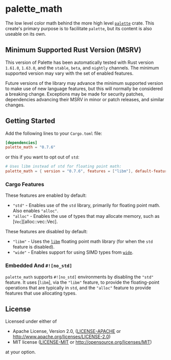 # palette_math

The low level color math behind the more high level [`palette`](https://crates.io/crates/palette) crate. This create's primary purpose is to facilitate `palette`, but its content is also useable on its own.

## Minimum Supported Rust Version (MSRV)

This version of Palette has been automatically tested with Rust version `1.61.0`, `1.63.0`, and the `stable`, `beta`, and `nightly` channels. The minimum supported version may vary with the set of enabled features.

Future versions of the library may advance the minimum supported version to make use of new language features, but this will normally be considered a breaking change. Exceptions may be made for security patches, dependencies advancing their MSRV in minor or patch releases, and similar changes.

## Getting Started

Add the following lines to your `Cargo.toml` file:

```toml
[dependencies]
palette_math = "0.7.6"
```

or this if you want to opt out of `std`:

```toml
# Uses libm instead of std for floating point math:
palette_math = { version = "0.7.6", features = ["libm"], default-features = false }
```

### Cargo Features

These features are enabled by default:

* `"std"` - Enables use of the `std` library, primarily for floating point math. Also enables `"alloc"`.
* `"alloc"` - Enables the use of types that may allocate memory, such as [`Vec`][alloc::vec::Vec].

These features are disabled by default:

* `"libm"` - Uses the [`libm`](https://crates.io/crates/libm) floating point math library (for when the `std` feature is disabled).
* `"wide"` - Enables support for using SIMD types from [`wide`](https://crates.io/crates/wide).

### Embedded And `#![no_std]`

`palette_math` supports `#![no_std]` environments by disabling the `"std"` feature. It uses [`libm`], via the `"libm"` feature, to provide the floating-point operations that are typically in `std`, and the `"alloc"` feature to provide features that use allocating types.

## License

Licensed under either of

* Apache License, Version 2.0, ([LICENSE-APACHE](LICENSE-APACHE) or <http://www.apache.org/licenses/LICENSE-2.0>)
* MIT license ([LICENSE-MIT](LICENSE-MIT) or <http://opensource.org/licenses/MIT>)

at your option.
